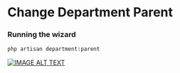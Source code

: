 # Change Department Parent

### Running the wizard

```bash
php artisan department:parent
```


[![IMAGE ALT TEXT](https://www.talent-100.com.au/wordpress/wp-content/uploads/2016/08/video-placeholder.jpg)](/docss/department/department-parent.mp4 "Video Title")


